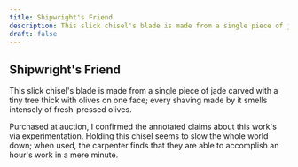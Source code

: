 ```yaml
---
title: Shipwright's Friend
description: This slick chisel's blade is made from a single piece of jade carved with a tiny tree thick with...
draft: false
---
```


## Shipwright's Friend

This slick chisel's blade is made from a single piece of jade carved with a tiny tree thick with
olives on one face; every shaving made by it smells intensely of fresh-pressed olives.

Purchased at auction, I confirmed the annotated claims about this work's via experimentation.
Holding this chisel seems to slow the whole world down; when used, the carpenter finds that they
are able to accomplish an hour's work in a mere minute.
